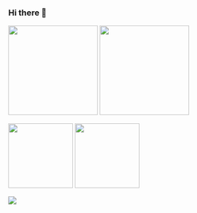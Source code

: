 ### Hi there 👋
<p>
  <img height="180px" src="https://github-readme-stats.vercel.app/api?username=256-daisuki&theme=dark"/>
  <img height="180px" src="https://github-readme-stats.vercel.app/api/top-langs/?username=256-daisuki&layout=compact&theme=dark"/>
</p>
<p>
  <img height="130px" src="https://github-readme-stats.vercel.app/api/pin/?username=256-daisuki&repo=256server&theme=dark"/>
  <img height="130px" src="https://github-readme-stats.vercel.app/api/pin/?username=256-daisuki&repo=Electron&theme=dark"/>
</p>
<img height_"200px" src="http://github-profile-summary-cards.vercel.app/api/cards/profile-details?username=256-daisuki&theme=dracula"/>
